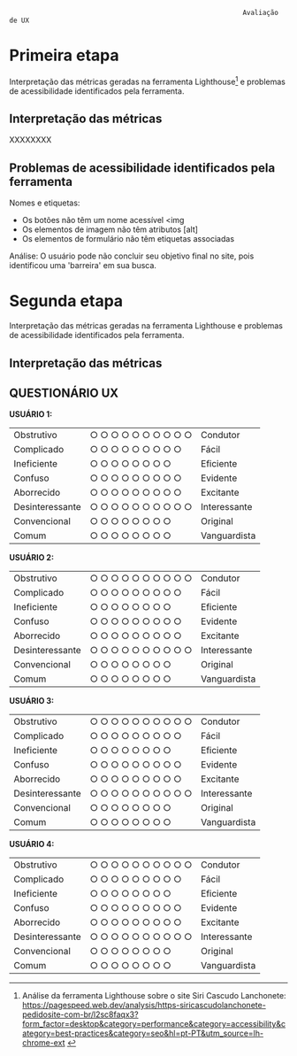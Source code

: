 
                                                               Avaliação de UX                                                


# Primeira etapa 
Interpretação das métricas geradas na ferramenta Lighthouse[^1] e problemas de acessibilidade identificados pela ferramenta.
[^1]: Análise da ferramenta Lighthouse sobre o site Siri Cascudo Lanchonete: <html>  https://pagespeed.web.dev/analysis/https-siricascudolanchonete-pedidosite-com-br/l2sc8faqx3?form_factor=desktop&category=performance&category=accessibility&category=best-practices&category=seo&hl=pt-PT&utm_source=lh-chrome-ext </html>

## Interpretação das métricas 
XXXXXXXX

## Problemas de acessibilidade identificados pela ferramenta

Nomes e etiquetas:
- Os botões não têm um nome acessível
<img 
- Os elementos de imagem não têm atributos [alt]
- Os elementos de formulário não têm etiquetas associadas

Análise:
O usuário pode não concluir seu objetivo final no site, pois identificou uma 'barreira' em sua busca.



# Segunda etapa 
Interpretação das métricas geradas na ferramenta Lighthouse e problemas de acessibilidade identificados pela ferramenta.

## Interpretação das métricas 





## **QUESTIONÁRIO UX**

**USUÁRIO 1:**

|                |                                                |                |
|----------------|------------------------------------------------|----------------|
| Obstrutivo     | ○ ○ ○ ○ ○ ○ ○ ○ ○ ○                            | Condutor       |
| Complicado     | ○ ○ ○ ○ ○ ○ ○ ○ ○                              | Fácil          |
| Ineficiente    | ○ ○ ○ ○ ○ ○ ○ ○                                | Eficiente      |
| Confuso        | ○ ○ ○ ○ ○ ○ ○ ○ ○                              | Evidente       |
| Aborrecido     | ○ ○ ○ ○ ○ ○ ○ ○ ○                              | Excitante      |
| Desinteressante| ○ ○ ○ ○ ○ ○ ○ ○ ○ ○                            | Interessante   |
| Convencional   | ○ ○ ○ ○ ○ ○ ○ ○                                | Original       |
| Comum          | ○ ○ ○ ○ ○ ○ ○ ○                                | Vanguardista   |



**USUÁRIO 2:**

|                |                                                |                |
|----------------|------------------------------------------------|----------------|
| Obstrutivo     | ○ ○ ○ ○ ○ ○ ○ ○ ○ ○                            | Condutor       |
| Complicado     | ○ ○ ○ ○ ○ ○ ○ ○ ○                              | Fácil          |
| Ineficiente    | ○ ○ ○ ○ ○ ○ ○ ○                                | Eficiente      |
| Confuso        | ○ ○ ○ ○ ○ ○ ○ ○ ○                              | Evidente       |
| Aborrecido     | ○ ○ ○ ○ ○ ○ ○ ○ ○                              | Excitante      |
| Desinteressante| ○ ○ ○ ○ ○ ○ ○ ○ ○ ○                            | Interessante   |
| Convencional   | ○ ○ ○ ○ ○ ○ ○ ○                                | Original       |
| Comum          | ○ ○ ○ ○ ○ ○ ○ ○                                | Vanguardista   |


**USUÁRIO 3:**

|                |                                                |                |
|----------------|------------------------------------------------|----------------|
| Obstrutivo     | ○ ○ ○ ○ ○ ○ ○ ○ ○ ○                            | Condutor       |
| Complicado     | ○ ○ ○ ○ ○ ○ ○ ○ ○                              | Fácil          |
| Ineficiente    | ○ ○ ○ ○ ○ ○ ○ ○                                | Eficiente      |
| Confuso        | ○ ○ ○ ○ ○ ○ ○ ○ ○                              | Evidente       |
| Aborrecido     | ○ ○ ○ ○ ○ ○ ○ ○ ○                              | Excitante      |
| Desinteressante| ○ ○ ○ ○ ○ ○ ○ ○ ○ ○                            | Interessante   |
| Convencional   | ○ ○ ○ ○ ○ ○ ○ ○                                | Original       |
| Comum          | ○ ○ ○ ○ ○ ○ ○ ○                                | Vanguardista   |


**USUÁRIO 4:**

|                |                                                |                |
|----------------|------------------------------------------------|----------------|
| Obstrutivo     | ○ ○ ○ ○ ○ ○ ○ ○ ○ ○                            | Condutor       |
| Complicado     | ○ ○ ○ ○ ○ ○ ○ ○ ○                              | Fácil          |
| Ineficiente    | ○ ○ ○ ○ ○ ○ ○ ○                                | Eficiente      |
| Confuso        | ○ ○ ○ ○ ○ ○ ○ ○ ○                              | Evidente       |
| Aborrecido     | ○ ○ ○ ○ ○ ○ ○ ○ ○                              | Excitante      |
| Desinteressante| ○ ○ ○ ○ ○ ○ ○ ○ ○ ○                            | Interessante   |
| Convencional   | ○ ○ ○ ○ ○ ○ ○ ○                                | Original       |
| Comum          | ○ ○ ○ ○ ○ ○ ○ ○                                | Vanguardista   |


